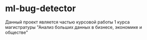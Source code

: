 # ml-bug-detector

Данный проект является частью курсовой работы 1 курса магистратуры "Анализ больших данных в бизнесе, экономике и обществе"
